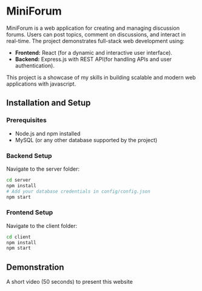 # MiniForum

MiniForum is a web application for creating and managing discussion forums. Users can post topics, comment on discussions, and interact in real-time. The project demonstrates full-stack web development using:

- **Frontend:** React (for a dynamic and interactive user interface).
- **Backend:** Express.js with REST API(for handling APIs and user authentication).

This project is a showcase of my skills in building scalable and modern web applications with javascript.

## Installation and Setup

### Prerequisites
- Node.js and npm installed
- MySQL (or any other database supported by the project)

### Backend Setup
Navigate to the server folder:
```bash
cd server
npm install
# Add your database credentials in config/config.json
npm start
```
### Frontend Setup
Navigate to the client folder:
```bash
cd client
npm install
npm start
```

## Demonstration
A short video (50 seconds) to present this website

